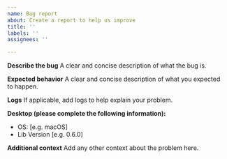 ```yaml
---
name: Bug report
about: Create a report to help us improve
title: ''
labels: ''
assignees: ''

---
```


**Describe the bug**
A clear and concise description of what the bug is.

<!-- Please consider providing a sample code or application where the issue can be tested-->

**Expected behavior**
A clear and concise description of what you expected to happen.

**Logs**
If applicable, add logs to help explain your problem.

**Desktop (please complete the following information):**
 - OS: [e.g. macOS]
 - Lib Version [e.g. 0.6.0]

**Additional context**
Add any other context about the problem here.
